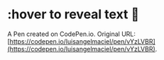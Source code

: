 # :hover to reveal text 🧐

A Pen created on CodePen.io. Original URL: [https://codepen.io/luisangelmaciel/pen/vYzLVBR](https://codepen.io/luisangelmaciel/pen/vYzLVBR).

